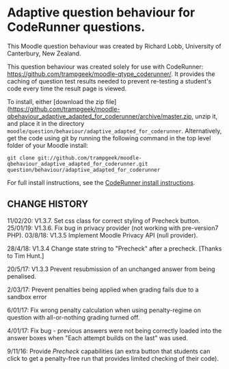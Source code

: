 # Adaptive question behaviour for CodeRunner questions.

This Moodle question behaviour was created by Richard Lobb,
University of Canterbury, New Zealand.

This question behaviour was created solely for use with CodeRunner:
https://github.com/trampgeek/moodle-qtype_coderunner/. It provides the
caching of question test results needed to prevent re-testing a student's
code every time the result page is viewed.

To install, either [download the zip file](https://github.com/trampgeek/moodle-qbehaviour_adaptive_adapted_for_coderunner/archive/master.zip,
unzip it, and place it in the directory `moodle/question/behaviour/adaptive_adapted_for_coderunner`.
Alternatively, get the code using git by running the following command in the
top level folder of your Moodle install:

    git clone git://github.com/trampgeek/moodle-qbehaviour_adaptive_adapted_for_coderunner.git question/behaviour/adaptive_adapted_for_coderunner

For full install instructions, see the
[CodeRunner install instructions](https://github.com/trampgeek/moodle-qtype_coderunner/blob/master/Readme.md).

## CHANGE HISTORY
11/02/20: V1.3.7. Set css class for correct styling of Precheck button.
25/01/19: V1.3.6. Fix bug in privacy provider (not working with pre-version7 PHP).
03/8/18: V1.3.5 Implement Moodle Privacy API (null provider).

28/4/18: V1.3.4 Change state string to "Precheck" after a precheck. [Thanks to Tim Hunt.]

20/5/17: V1.3.3 Prevent resubmission of an unchanged answer from being penalised.

2/03/17: Prevent penalties being applied when grading fails due to a sandbox error

6/01/17: Fix wrong penalty calculation when using penalty-regime on question
with all-or-nothing grading turned off.

4/01/17: Fix bug - previous answers were not being correctly loaded into the
answer boxes when "Each attempt builds on the last" was used.

9/11/16: Provide *Precheck* capabilities (an extra button that
students can click to get a penalty-free run that provides limited checking
of their code).

